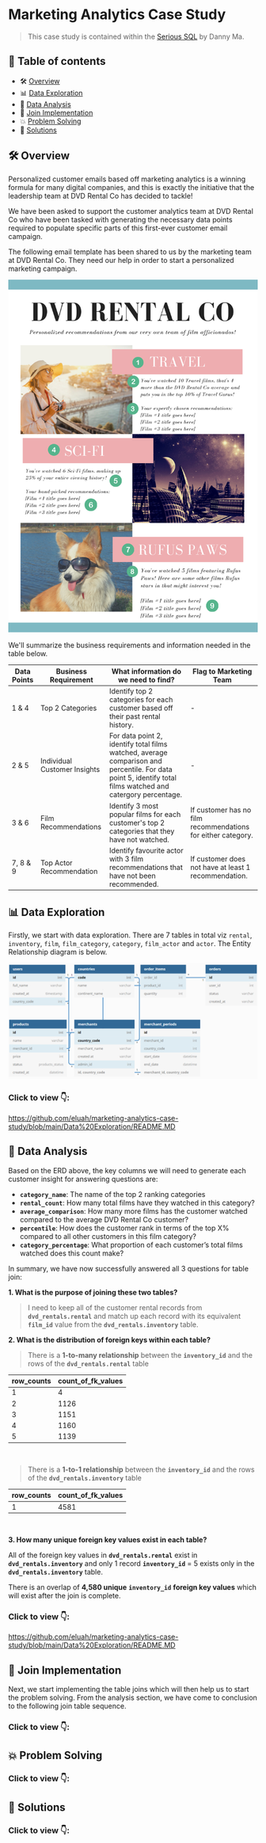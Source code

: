 # Marketing Analytics Case Study 

> This case study is contained within the [Serious SQL](https://www.datawithdanny.com) by Danny Ma. 
## 📕 **Table of contents**
<!--ts-->
   * 🛠️ [Overview](#️-overview)
   * 📊 [Data Exploration](-#data-exploration)
   * 📌 [Data Analysis](#-data-analysis)
   * 🧲 [Join Implementation](#-join-implementation)
   * 💥 [Problem Solving](#-problem-solving)
   * 🚀 [Solutions](#-solutions)


## 🛠️ Overview
Personalized customer emails based off marketing analytics is a winning formula for many digital companies, and this is exactly the initiative that the leadership team at DVD Rental Co has decided to tackle!

We have been asked to support the customer analytics team at DVD Rental Co who have been tasked with generating the necessary data points required to populate specific parts of this first-ever customer email campaign.

The following email template has been shared to us by the marketing team at DVD Rental Co. They need our help in order to start a personalized marketing campaign.

<p align="center">
  
<img src="https://github.com/eluah/marketing-analytics-case-study/blob/main/img/dvd_rental_co.png" alt="email-template" width="700px">
  
</p>

We'll summarize the business requirements and information needed in the table below.

Data Points | Business Requirement | What information do we need to find? | Flag to Marketing Team | 
----------- | ----------- | ------------------------------------ | -------------- |
1 & 4       | Top 2 Categories | Identify top 2 categories for each customer based off their past rental history. | - |
2 & 5       | Individual Customer Insights | For data point 2, identify total films watched, average comparison and percentile. For data point 5, identify total films watched and catergory percentage. | - |
3 & 6       | Film Recommendations | Identify 3 most popular films for each customer's top 2 categories that they have not watched. | If customer has no film recommendations for either category. |
7, 8 & 9    | Top Actor Recommendation | Identify favourite actor with 3 film recommendations that have not been recommended. | If customer does not have at least 1 recommendation. |


## 📊 Data Exploration
Firstly, we start with data exploration. There are 7 tables in total viz ```rental```, ```inventory```, ```film```, ```film_category```, ```category```, ```film_actor``` and ```actor```. The Entity Relationship diagram is below.

<p align="center">
    <img src="https://github.com/eluah/marketing-analytics-case-study/blob/main/img/dvd_rental_erd.png" alt="erd">
</p>

### Click to view 👇:
https://github.com/eluah/marketing-analytics-case-study/blob/main/Data%20Exploration/README.MD

## 📌 Data Analysis

Based on the ERD above, the key columns we will need to generate each customer insight for answering questions are:
  * **```category_name```**: The name of the top 2 ranking categories
  * **```rental_count```**: How many total films have they watched in this category?
  * **```average_comparison```**: How many more films has the customer watched compared to the average DVD Rental Co customer?
  * **```percentile```**: How does the customer rank in terms of the top X% compared to all other customers in this film category?
  * **```category_percentage```**: What proportion of each customer’s total films watched does this count make?

In summary, we have now successfully answered all 3 questions for table join:

**1. What is the purpose of joining these two tables?**

> I need to keep all of the customer rental records from **```dvd_rentals.rental```** and match up each record with its equivalent **```film_id```** value from the **```dvd_rentals.inventory```** table.

**2. What is the distribution of foreign keys within each table?**
> There is a **1-to-many relationship** between the **```inventory_id```** and the rows of the **```dvd_rentals.rental```** table

|row_counts|count_of_fk_values|
|----------|------------------|
|1         |4                 |
|2         |1126              |
|3         |1151              |
|4         |1160              |
|5         |1139              |

 <br /> 

> There is a **1-to-1 relationship** between the **```inventory_id```** and the rows of the **```dvd_rentals.inventory```** table

|row_counts|count_of_fk_values|
|----------|------------------|
|1         |4581              |

 <br /> 

**3. How many unique foreign key values exist in each table?**

All of the foreign key values in **```dvd_rentals.rental```** exist in **```dvd_rentals.inventory```** and only 1 record **```inventory_id```** = 5 exists only in the **```dvd_rentals.inventory```** table.

There is an overlap of **4,580 unique** **```inventory_id```** **foreign key values** which will exist after the join is complete.

### Click to view 👇:
https://github.com/eluah/marketing-analytics-case-study/blob/main/Data%20Exploration/README.MD

## 🧲 Join Implementation

Next, we start implementing the table joins which will then help us to start the problem solving. From the analysis section, we have come to conclusion to the following join table sequence.

### Click to view 👇:


## 💥 Problem Solving

### Click to view 👇:


## 🚀 Solutions

### Click to view 👇:

